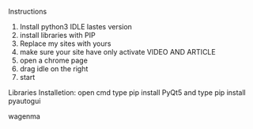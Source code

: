 Instructions

1. Install python3 IDLE lastes version
2. install libraries with PIP 
3. Replace my sites with yours 
4. make sure your site have only activate VIDEO AND ARTICLE
5. open a chrome page
6. drag idle on the right
7. start

Libraries Installetion:
open cmd
type pip install PyQt5
and type pip install pyautogui

wagenma